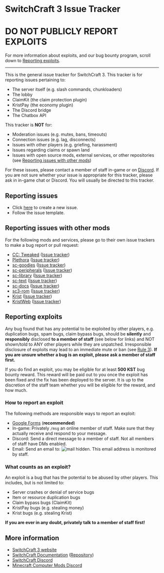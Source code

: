 # SwitchCraft 3 Issue Tracker

# DO NOT PUBLICLY REPORT EXPLOITS

For more information about exploits, and our bug bounty program, scroll down to 
[Reporting exploits](#reporting-exploits).

<hr />

This is the general issue tracker for SwitchCraft 3. This tracker is for reporting issues pertaining to:

- The server itself (e.g. slash commands, chunkloaders)
- The lobby
- ClaimKit (the claim protection plugin)
- KristPay (the economy plugin)
- The Discord bridge
- The Chatbox API

This tracker is **NOT** for:

- Moderation issues (e.g. mutes, bans, timeouts)
- Connection issues (e.g. lag, disconnects)
- Issues with other players (e.g. griefing, harassment)
- Issues regarding claims or spawn land
- Issues with open source mods, external services, or other repositories (see 
  [Reporting issues with other mods](#reporting-issues-with-other-mods))

For these issues, please contact a member of staff in-game or on [Discord](https://discord.sc3.io). If you are not sure
whether your issue is appropriate for this tracker, please ask in in-game chat or Discord. You will usually be directed
to this tracker.

## Reporting issues

- Click [here](https://github.com/SwitchCraftCC/issues/issues/new) to create a new issue.
- Follow the issue template.

## Reporting issues with other mods

For the following mods and services, please go to their own issue trackers to make a bug report or pull request:

- [CC: Tweaked](https://github.com/cc-tweaked/cc-tweaked) ([Issue tracker](https://github.com/cc-tweaked/cc-tweaked/issues))
- [Plethora](https://github.com/SwitchCraftCC/Plethora-Fabric) ([Issue tracker](https://github.com/SwitchCraftCC/Plethora-Fabric/issues))
- [sc-goodies](https://github.com/SwitchCraftCC/sc-goodies) ([Issue tracker](https://github.com/SwitchCraftCC/sc-goodies/issues))
- [sc-peripherals](https://github.com/SwitchCraftCC/sc-peripherals) ([Issue tracker](https://github.com/SwitchCraftCC/sc-peripherals/issues))
- [sc-library](https://github.com/SwitchCraftCC/sc-library) ([Issue tracker](https://github.com/SwitchCraftCC/sc-library/issues))
- [sc-text](https://github.com/SwitchCraftCC/sc-text) ([Issue tracker](https://github.com/SwitchCraftCC/sc-text/issues))
- [sc-docs](https://github.com/SwitchCraftCC/sc-docs) ([Issue tracker](https://github.com/SwitchCraftCC/sc-docs/issues))
- [sc3-rom](https://github.com/SwitchCraftCC/sc3-rom) ([Issue tracker](https://github.com/SwitchCraftCC/sc3-rom/issues))
- [Krist](https://github.com/tmpim/Krist) ([Issue tracker](https://github.com/tmpim/Krist/issues))
- [KristWeb](https://github.com/tmpim/KristWeb2) ([Issue tracker](https://github.com/tmpim/KristWeb2/issues))

## Reporting exploits

Any bug found that has any potential to be exploited by other players, e.g. duplication bugs, spam bugs, claim bypass
bugs, should be **silently** and **responsibly** disclosed **to a member of staff** (see below for links) and NOT
shown/told to ANY other players while they are unpatched. Irresponsible disclosure of exploits may lead to an immediate
mute or ban (see [Rule 3](https://docs.sc3.io/rules.html#r3)). **If you are unsure whether a bug is an exploit, please
ask a member of staff first.**

If you do find an exploit, you may be eligible for at least **500 KST** bug bounty reward. This reward will be paid out 
to you once the exploit has been fixed and the fix has been deployed to the server. It is up to the discretion of the
staff team whether you will be eligible for the reward, and how much.

### How to report an exploit

The following methods are responsible ways to report an exploit:

- [Google Forms](https://exploit.sc3.io) (**recommended**)
- In-game: Privately `/msg` an online member of staff. Make sure that they actually receive and respond to your message.
- Discord: Send a direct message to a member of staff. Not all members of staff have DMs enabled.
- Email: Send an email to: ![mail hidden](https://i.imgur.com/6ueZZpH.png). This email address is monitored by staff.

### What counts as an exploit?

An exploit is a bug that has the potential to be abused by other players. This includes, but is not limited to:

- Server crashes or denial of service bugs
- Item or resource duplication bugs
- Claim bypass bugs (ClaimKit)
- KristPay bugs (e.g. stealing money)
- Krist bugs (e.g. stealing Krist)

**If you are ever in any doubt, privately talk to a member of staff first!**

## More information

- [SwitchCraft 3 website](https://sc3.io)
- [SwitchCraft Documentation](https://docs.sc3.io) ([Repository](https://github.com/SwitchCraftCC/sc-docs))
- [SwitchCraft Discord](https://discord.sc3.io)
- [Minecraft Computer Mods Discord](https://discord.computercraft.cc)
